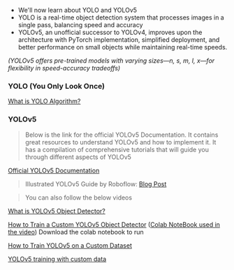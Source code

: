 * We'll now learn about YOLO and YOLOv5
* YOLO is a real-time object detection system that processes images in a single pass, balancing speed and accuracy
* YOLOv5, an unofficial successor to YOLOv4, improves upon the architecture with PyTorch implementation, simplified deployment, and better performance on small objects while maintaining real-time speeds.

*(YOLOv5 offers pre-trained models with varying sizes—n, s, m, l, x—for flexibility in speed-accuracy tradeoffs)*

### **YOLO (You Only Look Once)**
[What is YOLO Algorithm?](https://youtu.be/ag3DLKsl2vk)

### **YOLOv5**
> Below is the link for the official YOLOv5 Documentation. It contains great resources to understand YOLOv5 and how to implement it. It has a compilation of comprehensive tutorials that will guide you through different aspects of YOLOv5

[Official YOLOv5 Documentation](https://docs.ultralytics.com/yolov5/)

> Illustrated YOLOv5 Guide by Roboflow: [Blog Post](https://blog.roboflow.com/yolov5-improvements-and-evaluation/)


> You can also follow the below videos

[What is YOLOv5 Object Detector?](https://youtu.be/JzHNIcvpGk8)

[How to Train a Custom YOLOv5 Object Detector](https://youtu.be/Ciy1J97dbY0)              ([Colab NoteBook used in the video](https://colab.research.google.com/github/spmallick/learnopencv/blob/master/Custom-Object-Detection-Training-using-YOLOv5/Custom_Object_Detection_using_YOLOv5.ipynb#scrollTo=ab27cc17)) Download the colab notebook to run

[How to Train YOLOv5 on a Custom Dataset](https://youtu.be/MdF6x6ZmLAY)

[YOLOv5 training with custom data](https://youtu.be/GRtgLlwxpc4)





